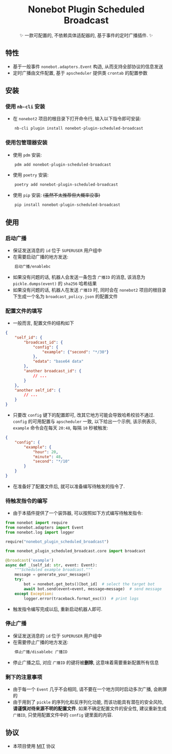 # <center> Nonebot Plugin Scheduled Broadcast </center>

<center> ✨ 一款可配置的, 不依赖具体适配器的, 基于事件的定时广播插件. ✨ </center>

## 特性

* 基于一般事件 `nonebot.adapters.Event` 构造, 从而支持全部协议的信息发送
* 定时广播由文件配置, 基于 `apscheduler` 提供类 `crontab` 的配置参数

## 安装

### 使用 `nb-cli` 安装

* 在 `nonebot2` 项目的根目录下打开命令行, 输入以下指令即可安装:

```bash
    nb-cli plugin install nonebot-plugin-scheduled-broadcast
```

### 使用包管理器安装

* 使用 `pdm` 安装:

```bash
    pdm add nonebot-plugin-scheduled-broadcast
```

* 使用 `poetry` 安装:

```bash
    poetry add nonebot-plugin-scheduled-broadcast
```

* 使用 `pip` 安装: ~~(虽然不太推荐但大概率没事)~~

```bash
    pip install nonebot-plugin-scheduled-broadcast
```

## 使用

### 启动广播

* 保证发送消息的 `id` 位于 `SUPERUSER` 用户组中
* 在需要启动广播的地方发送:

```txt
    启动广播/enablebc
```

* 如果没有问题的话, 机器人会发送一条包含 `广播ID` 的消息, 该消息为 `pickle.dumps(event)` 的 `sha256` 哈希结果
* 如果没有问题的话, 机器人在发送 `广播ID` 时, 同时会在 `nonebot2` 项目的根目录下生成一个名为 `broadcast_policy.json` 的配置文件

### 配置文件的填写

* 一般而言, 配置文件的结构如下

```json
{
    "self_id": {
        "broadcast_id": {
            "config": {
                "example": {"second": "*/30"}
            },
            "edata": "base64 data"
        },
        "another broadcast_id": {
            // ...
        }
    },
    "another self_id": {
        // ...
    }
}
```

* 只要改 `config` 键下的配置即可, 改其它地方可能会导致哈希校验不通过. `config` 的可用配置与 `apscheduler` 一致, 以下给出一个示例, 该示例表示, `example` 命令会在每天 `20:48`, 每隔 `10` 秒被触发:

```json
{
    "config": {
        "example": {
            "hour": 20,
            "minute": 48,
            "second": "*/10"
        }
    }
}
```

* 在准备好了配置文件后, 就可以准备编写待触发的指令了.

### 待触发指令的编写

* 由于本插件提供了一个装饰器, 可以按照如下方式编写待触发指令:

```python
from nonebot import require
from nonebot.adapters import Event
from nonebot.log import logger

require("nonebot_plugin_scheduled_broadcast")

from nonebot_plugin_scheduled_broadcast.core import broadcast

@broadcast('example')
async def _(self_id: str, event: Event):
    """Scheduled example broadcast."""
    message = generate_your_message()
    try:
        bot = nonebot.get_bots()[bot_id]  # select the target bot
        await bot.send(event=event, message=message)  # send message
    except Exception:
        logger.error(traceback.format_exc())  # print logs
```

* 触发指令编写完成以后, 重新启动机器人即可.

### 停止广播

* 保证发送消息的 `id` 位于 `SUPERUSER` 用户组中
* 在需要停止广播的地方发送:

```txt
    停止广播/disablebc 广播ID
```

* 停止广播之后, 对应 `广播ID` 的键将被**删除**, 这意味着需要重新配置所有信息

### 剩下的注意事项

* 由于每一个 `Event` 几乎不会相同, 请不要在一个地方同时启动多次广播, 会刷屏的
* 由于用到了 `pickle` 的序列化和反序列化功能, 而该功能具有潜在的安全风险, **请谨慎对待来源不明的配置文件**. 如果不确定配置文件的安全性, 建议重新生成 `广播ID`, 只使用配置文件中的 `config` 键里面的内容.

## 协议

* 本项目使用 [MIT](./LICENSE) 协议
